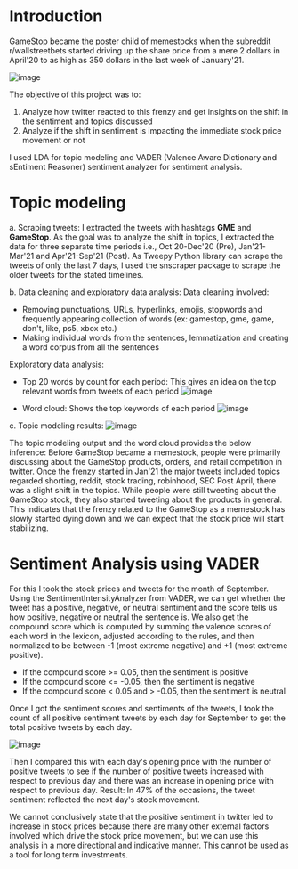 # Introduction

GameStop became the poster child of memestocks when the subreddit r/wallstreetbets started driving up the share price from a mere 2 dollars in April'20 to as high as 350 dollars in the last week of January'21.

![image](https://user-images.githubusercontent.com/68967551/147302976-a3db5fde-49b9-4388-818d-8ef58be83247.png)


The objective of this project was to: 
1. Analyze how twitter reacted to this frenzy and get insights on the shift in the sentiment and topics discussed
2. Analyze if the shift in sentiment is impacting the immediate stock price movement or not

I used LDA for topic modeling and VADER (Valence Aware Dictionary and sEntiment Reasoner) sentiment analyzer for sentiment analysis.

# Topic modeling

a. Scraping tweets:
I extracted the tweets with hashtags **GME** and **GameStop**. As the goal was to analyze the shift in topics, I extracted the data for three separate time periods i.e., Oct'20-Dec'20 (Pre), Jan'21-Mar'21 and Apr'21-Sep'21 (Post). As Tweepy Python library can scrape the tweets of only the last 7 days, I used the snscraper package to scrape the older tweets for the stated timelines.

b. Data cleaning and exploratory data analysis:
Data cleaning involved:
- Removing punctuations, URLs, hyperlinks, emojis, stopwords and frequently appearing collection of words (ex: gamestop, gme, game, don't, like, ps5, xbox etc.)
- Making individual words from the sentences, lemmatization and creating a word corpus from all the sentences

Exploratory data analysis:
- Top 20 words by count for each period: This gives an idea on the top relevant words from tweets of each period
![image](https://user-images.githubusercontent.com/68967551/147367363-20275311-a75f-4bae-b953-40418261698d.png)

- Word cloud: Shows the top keywords of each period
![image](https://user-images.githubusercontent.com/68967551/147367537-d0c2f174-df1a-492c-8d47-cf80c29538b8.png)

c. Topic modeling results:
![image](https://user-images.githubusercontent.com/68967551/147378872-ce0a1dbd-9096-4c77-8134-06c3d16b8ac8.png)


The topic modeling output and the word cloud provides the below inference:
Before GameStop became a memestock, people were primarily discussing about the GameStop products, orders, and retail competition in twitter.
Once the frenzy started in Jan'21 the major tweets included topics regarded shorting, reddit, stock trading, robinhood, SEC
Post April, there was a slight shift in the topics. While people were still tweeting about the GameStop stock, they also started tweeting about the products in general. This indicates that the frenzy related to the GameStop as a memestock has slowly started dying down and we can expect that the stock price will start stabilizing.

# Sentiment Analysis using VADER

For this I took the stock prices and tweets for the month of September.  
Using the SentimentIntensityAnalyzer from VADER, we can get whether the tweet has a positive, negative, or neutral sentiment and the score tells us how positive, negative or neutral the sentence is. We also get the compound score which is computed by summing the valence scores of each word in the lexicon, adjusted according to the rules, and then normalized to be between -1 (most extreme negative) and +1 (most extreme positive).
- If the compound score >= 0.05, then the sentiment is positive
- If the compound score <= -0.05, then the sentiment is negative
- If the compound score < 0.05 and > -0.05, then the sentiment is neutral

Once I got the sentiment scores and sentiments of the tweets, I took the count of all positive sentiment tweets by each day for September to get the total positive tweets by each day.

![image](https://user-images.githubusercontent.com/68967551/147390796-8765b659-b624-4cbd-8e3c-4f227ff7d7c5.png)

Then I compared this with each day's opening price with the number of positive tweets to see if the number of positive tweets increased with respect to previous day and there was an increase in opening price with respect to previous day. 
Result: In 47% of the occasions, the tweet sentiment reflected the next day's stock movement.

We cannot conclusively state that the positive sentiment in twitter led to increase in stock prices because there are many other external factors involved which drive the stock price movement, but we can use this analysis in a more directional and indicative manner. This cannot be used as a tool for long term investments.  










